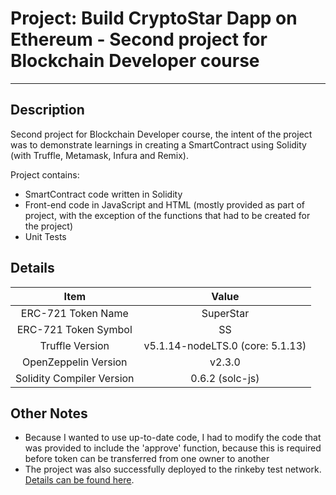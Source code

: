 # Project: Build CryptoStar Dapp on Ethereum - Second project for Blockchain Developer course
-----
## Description
Second project for Blockchain Developer course, the intent of the project was to demonstrate learnings in creating a SmartContract using Solidity (with Truffle, Metamask, Infura and Remix). 

Project contains:
- SmartContract code written in Solidity
- Front-end code in JavaScript and HTML (mostly provided as part of project, with the exception of the functions that had to be created for the project)
- Unit Tests

## Details
|            Item           |               Value              |
|:-------------------------:|:--------------------------------:|
|     ERC-721 Token Name    |             SuperStar            |
|    ERC-721 Token Symbol   |                SS                |
|      Truffle Version      | v5.1.14-nodeLTS.0 (core: 5.1.13) |
|    OpenZeppelin Version   |              v2.3.0              |
| Solidity Compiler Version |          0.6.2 (solc-js)         |

## Other Notes
- Because I wanted to use up-to-date code, I had to modify the code that was provided to include the 'approve' function, because this is required before token can be transferred from one owner to another
- The project was also successfully deployed to the rinkeby test network. [Details can be found here](https://github.com/marq-oh/ud-bcnd-p2/blob/master/other/successful%20deployment%20to%20rinkeby.txt).